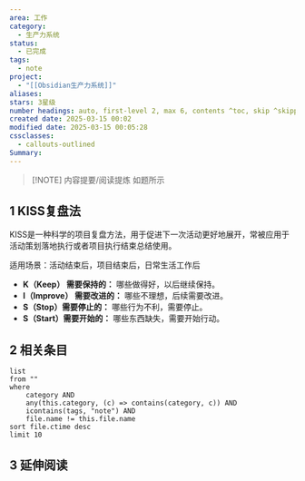 ```yaml
---
area: 工作
category:
  - 生产力系统
status:
  - 已完成
tags:
  - note
project:
  - "[[Obsidian生产力系统]]"
aliases: 
stars: 3星级
number headings: auto, first-level 2, max 6, contents ^toc, skip ^skipped, start-at 1, _.1.1
created date: 2025-03-15 00:02
modified date: 2025-03-15 00:05:28
cssclasses:
  - callouts-outlined
Summary: 
---
```


> [!NOTE] 内容提要/阅读提炼
> 如题所示

## 1 KISS复盘法

KISS是一种科学的项目复盘方法，用于促进下一次活动更好地展开，常被应用于活动策划落地执行或者项目执行结束总结使用。

适用场景：活动结束后，项目结束后，日常生活工作后

- **K（Keep） 需要保持的：** 哪些做得好，以后继续保持。
- **I（Improve） 需要改进的：** 哪些不理想，后续需要改进。
- **S（Stop）需要停止的：** 哪些行为不利，需要停止。
- **S（Start）需要开始的：** 哪些东西缺失，需要开始行动。

## 2 相关条目
```dataview
list
from ""
where 
    category AND
    any(this.category, (c) => contains(category, c)) AND
    icontains(tags, "note") AND
    file.name != this.file.name
sort file.ctime desc
limit 10
```
## 3 延伸阅读





